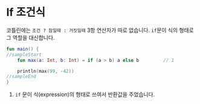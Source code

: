 # If 조건식

코틀린에는 `조건 ? 참일때 : 거짓일때` 3항 연산자가 따로 없습니다. `if`문이 식의 형태로 그 역할을 대신합니다.

```kotlin
fun main() {
//sampleStart
    fun max(a: Int, b: Int) = if (a > b) a else b         // 1

    println(max(99, -42))
//sampleEnd
}
```

1. `if` 문이 식(expression)의 형태로 쓰여서 반환값을 주었습니다.
